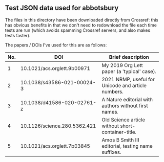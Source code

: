 ## Test JSON data used for abbotsbury

The files in this directory have been downloaded directly from Crossref: this has obvious benefits in that we don't need to redownload the file each time tests are run (which avoids spamming Crossref servers, and also makes tests faster).

The papers / DOIs I've used for this are as follows:

| No. | DOI                            | Brief description                                      |
| --- | ------------------------------ | ------------------------------------------------------ |
| 1   | 10.1021/acs.orglett.9b00971    | My 2019 Org Lett paper (a 'typical' case). |
| 2   | 10.1038/s43586-021-00024-3     | 2021 NRMP, useful for Unicode and article numbers. |
| 3   | 10.1038/d41586-020-02761-z     | A Nature editorial with authors without first names. |
| 4   | 10.1126/science.280.5362.421   | Old Science article without short-container-title. |
| 5   | 10.1021/acs.orglett.7b03845    | Amos B Smith III editorial, testing name suffixes. |
